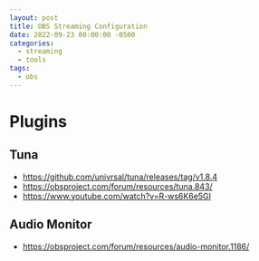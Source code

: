 ```yaml
---
layout: post
title: OBS Streaming Configuration
date: 2022-09-23 00:00:00 -0500
categories:
  - streaming
  - tools
tags:
  - obs
---
```


# Plugins

## Tuna

- https://github.com/univrsal/tuna/releases/tag/v1.8.4
- https://obsproject.com/forum/resources/tuna.843/
- https://www.youtube.com/watch?v=R-ws6K6e5GI

## Audio Monitor

- https://obsproject.com/forum/resources/audio-monitor.1186/
